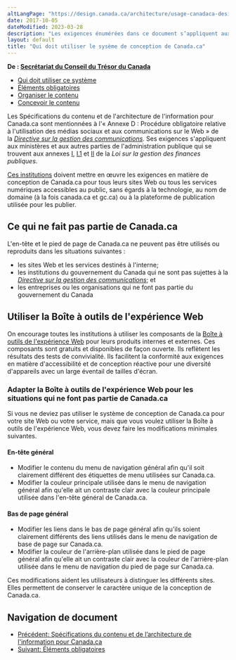 ```yaml
---
altLangPage: "https://design.canada.ca/architecture/usage-canadaca-design.html"
date: 2017-10-05
dateModified: 2023-03-28
description: "Les exigences énumérées dans ce document s’appliquent aux ministères et aux autres parties de l’administration publique établie comme l’établissent les annexes I, I.1 et II de la Loi sur la gestion finances. Par conséquent, les institutions de la portée doivent appliquer les exigences en matière de conception de Canada.ca pour tous les sites Web ou toutes les services numériques."
layout: default
title: "Qui doit utiliser le sysème de conception de Canada.ca"
---
```

<p class="gc-byline"><strong>De : <a href="{{ site.urlcanada.ca }}/fr/secretariat-conseil-tresor.html">Secrétariat du Conseil du Trésor du Canada</a></strong></p>
<div>
  <div class="mrgn-tp-md mrgn-bttm-sm brdr-bttm">
    <div class="row  mrgn-bttm-sm">
      <ul class="toc lst-spcd col-md-12">
        <li class="col-md-4"><a href="utilisation-concept-canadaca.html" class="list-group-item cust-active active">Qui doit utiliser ce système </a> </li>
        <li class="col-md-4"><a href="elements-obligatoires.html" class="list-group-item">Éléments obligatoires</a> </li>
        <li class="col-md-4"><a href="organiser-contenu.html" class="list-group-item">Organiser le contenu</a> </li>
        <li class="col-md-4"><a href="modeles.html" class="list-group-item">Concevoir le contenu</a> </li>
      </ul>
    </div>
  </div>
  <section>
    <p> Les Spécifications du contenu et de l'architecture de l'information pour Canada.ca sont mentionnées à l'« Annexe D : Procédure obligatoire relative à l'utilisation des médias sociaux et aux communications sur le Web » de la&nbsp;<a href="http://www.tbs-sct.gc.ca/pol/doc-fra.aspx?id=30682"><cite>Directive sur la gestion des communications</cite></a>. Ses exigences s'appliquent  aux ministères et aux autres parties de l'administration publique qui se  trouvent aux annexes&nbsp;<a href="https://laws-lois.justice.gc.ca/fra/lois/f-11/page-19.html">I</a>,&nbsp;<a href="https://laws-lois.justice.gc.ca/fra/lois/f-11/page-20.html">I.1</a>&nbsp;et&nbsp;<a href="https://laws-lois.justice.gc.ca/fra/lois/f-11/page-21.html">II</a>&nbsp;de la <cite>Loi sur la  gestion des finances publiques</cite>.</p>
    <p><a href="/fr/gouvernement/a-propos/systeme-conception/liste-institutions.html">Ces institutions</a> doivent mettre en œuvre les exigences en matière de conception de Canada.ca pour tous leurs sites Web ou tous les services numériques accessibles au public, sans égards à  la technologie, au nom de domaine (à la fois canada.ca et gc.ca) ou à la plateforme de publication utilisée pour les publier.</p>
  </section>
  <section>
    <h2>Ce qui ne fait pas partie de Canada.ca</h2>
    <p> L'en-tête et le pied de page de Canada.ca ne peuvent pas être utilisés ou  reproduits dans les situations suivantes&nbsp;:</p>
    <ul>
      <li>les sites Web et les  services destinés à l'interne;</li>
      <li>les institutions du gouvernement du Canada qui ne sont pas sujettes à la <a href="http://www.tbs-sct.gc.ca/pol/doc-fra.aspx?id=30682"><cite>Directive sur la gestion des communications</cite></a>; et</li>
      <li>les entreprises ou les  organisations qui ne font pas partie du gouvernement du Canada</li>
    </ul>
    <h2>Utiliser la Boîte à outils de l'expérience Web</h2>
    <p>On encourage toutes les institutions à utiliser les composants de la&nbsp;<a href="/fr/secretariat-conseil-tresor/services/communications-gouvernementales/boite-outils-experience-web.html">Boîte à outils de l'expérience Web</a>&nbsp;pour leurs produits internes et externes. Ces composants sont gratuits et disponibles de façon ouverte. Ils reflètent les résultats des tests de convivialité.  Ils facilitent la  conformité aux exigences en matière d'accessibilité et de conception réactive  pour une diversité d'appareils avec un large éventail de tailles d'écran.</p>
    <section>
      <h3>Adapter la Boîte à outils de l'expérience Web pour les situations qui ne font pas partie de Canada.ca</h3>
      <p>Si vous ne deviez pas utiliser le système de conception de Canada.ca pour votre site Web ou votre service, mais que vous voulez utiliser la Boîte à outils de l'expérience Web, vous devez faire les modifications minimales suivantes.</p>
      <h4>En-tête général</h4>
      <ul>
        <li>Modifier le contenu du menu de navigation général afin qu'il soit clairement différent des étiquettes de menu utilisées sur Canada.ca.</li>
        <li>Modifier la couleur principale utilisée dans le menu de navigation général afin qu'elle ait un contraste clair avec la couleur principale utilisée dans l'en-tête général de Canada.ca.</li>
      </ul>
      <h4>Bas de page général</h4>
      <ul>
        <li>Modifier les liens dans le bas de page général afin qu'ils soient clairement différents des liens utilisés dans le menu de navigation de base de page sur Canada.ca.</li>
        <li>Modifier la couleur de l'arrière-plan utilisée dans le pied de page général afin qu'elle ait un contraste clair avec la couleur de l'arrière-plan utilisée dans le menu de navigation du pied de page sur Canada.ca.</li>
      </ul>
      <p>Ces modifications aident les utilisateurs à distinguer les différents sites. Elles permettent de conserver le caractère unique de la conception de  Canada.ca.</p>
    </section>
    <nav role="navigation" class="mrgn-bttm-lg">
      <h2 class="wb-inv">Navigation de document</h2>
      <ul class="pager">
        <li class="previous"><a href="/fr/secretariat-conseil-tresor/services/communications-gouvernementales/specifications-contenu-architecture-information-canada.html" rel="prev">Précédent<span class="wb-inv">: Spécifications du contenu et de l’architecture de l'information pour Canada.ca</span></a></li>
        <li class="next"><a href="/fr/secretariat-conseil-tresor/services/communications-gouvernementales/specifications-contenu-architecture-information-canada/elements-obligatoires.html" rel="next">Suivant<span class="wb-inv">: Éléments obligatoires</span></a></li>
      </ul>
    </nav>
  </section>
</div>
